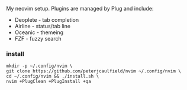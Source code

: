 My neovim setup. Plugins are managed by Plug and include:

- Deoplete - tab completion
- Airline - status/tab line
- Oceanic - themeing
- FZF - fuzzy search

### install
```
mkdir -p ~/.config/nvim \
git clone https://github.com/peterjcaulfield/nvim ~/.config/nvim \
cd ~/.config/nvim && ./install.sh \
nvim +PlugClean +PlugInstall +qa
```

